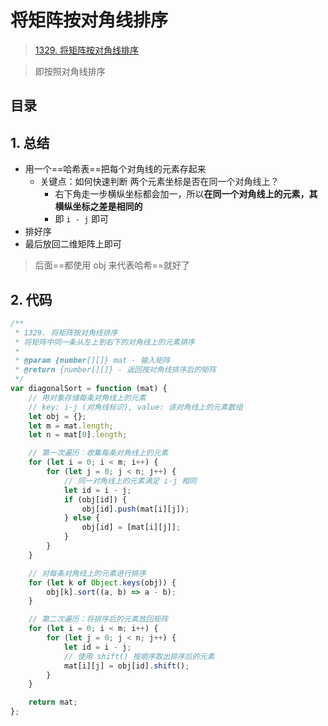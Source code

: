 
# 将矩阵按对角线排序


> [1329. 将矩阵按对角线排序](https://leetcode.cn/problems/sort-the-matrix-diagonally/)


> 即按照对角线排序


## 目录
<!-- toc -->
 ## 1. 总结 

- 用一个==哈希表==把每个对角线的元素存起来
	- 关键点：如何快速判断 两个元素坐标是否在同一个对角线上？
		- 右下角走一步横纵坐标都会加一，所以**在同一个对角线上的元素，其横纵坐标之差是相同的**
		- 即 `i - j` 即可
- 排好序
- 最后放回二维矩阵上即可

>  后面==都使用 obj 来代表哈希==就好了

## 2. 代码

```javascript
/**
 * 1329. 将矩阵按对角线排序
 * 将矩阵中同一条从左上到右下的对角线上的元素排序
 * 
 * @param {number[][]} mat - 输入矩阵
 * @return {number[][]} - 返回按对角线排序后的矩阵
 */
var diagonalSort = function (mat) {
    // 用对象存储每条对角线上的元素
    // key: i-j (对角线标识), value: 该对角线上的元素数组
    let obj = {};
    let m = mat.length;
    let n = mat[0].length;

    // 第一次遍历：收集每条对角线上的元素
    for (let i = 0; i < m; i++) {
        for (let j = 0; j < n; j++) {
            // 同一对角线上的元素满足 i-j 相同
            let id = i - j;
            if (obj[id]) {
                obj[id].push(mat[i][j]);
            } else {
                obj[id] = [mat[i][j]];
            }
        }
    }

    // 对每条对角线上的元素进行排序
    for (let k of Object.keys(obj)) {
        obj[k].sort((a, b) => a - b);
    }

    // 第二次遍历：将排序后的元素放回矩阵
    for (let i = 0; i < m; i++) {
        for (let j = 0; j < n; j++) {
            let id = i - j;
            // 使用 shift() 按顺序取出排序后的元素
            mat[i][j] = obj[id].shift();
        }
    }

    return mat;
};

```